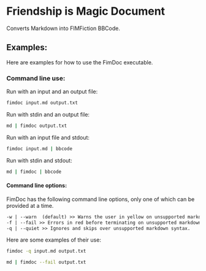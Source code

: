 # Friendship is Magic Document

Converts Markdown into FIMFiction BBCode.

## Examples:
Here are examples for how to use the FimDoc executable.

### Command line use:
Run with an input and an output file:
```sh
fimdoc input.md output.txt
```

Run with stdin and an output file:
```sh
md | fimdoc output.txt
```

Run with an input file and stdout:
```sh
fimdoc input.md | bbcode
```

Run with stdin and stdout:
```sh
md | fimdoc | bbcode
```

#### Command line options:
FimDoc has the following command line options, only one of which can be provided at a time.

```txt
-w | --warn  (default) >> Warns the user in yellow on unsupported markdown syntax.
-f | --fail >> Errors in red before terminating on unsupported markdown syntax.
-q | --quiet >> Ignores and skips over unsupported markdown syntax.
```

Here are some examples of their use:
```sh
fimdoc -q input.md output.txt
```

```sh
md | fimdoc --fail output.txt
```
